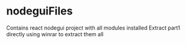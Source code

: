 # nodeguiFiles

Contains react nodegui project with all modules installed
Extract part1 directly using winrar to extract them all
